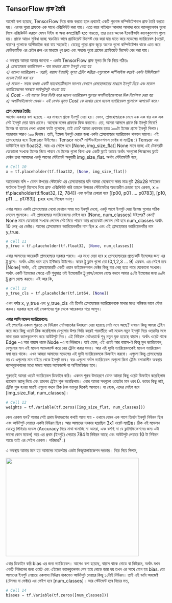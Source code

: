 ## TensorFlow গ্রাফ তৈরি  
আগেই বলা হয়েছে, TensorFlow দিয়ে কাজ করতে হলে প্রথমেই একটি পুরনাঙ্গ কম্পিউটেশনাল গ্রাফ তৈরি করতে হয়। এরপর পুরো গ্রাফকে এক সাথে এক্সিকিউট করা যায়। এতে করে পাইথনে আলাদা আলাদা করে ক্যালকুলেশন গুলো লিখে এক্সিকিউট করালে যেমন টাইম বা অন্য কমপ্লেক্সিটি হতে পারতো, তার চেয়ে অনেক ইফেক্টিভলি ক্যালকুলেশন গুলো হয়।
গ্রাফে আরও সুবিধা হচ্ছে স্বয়ংক্রিয় ভাবে গ্র্যাডিয়েন্ট ডিসেন্ট বের করা যায় যাতে করে মডেলের ভ্যারিয়েবল (ওয়েট, বায়াস) গুলোকে অপ্টিমাইজ করা যায় সহজেই। যেহেতু পুরো গ্রাফ জুড়ে অনেক গুলো কম্পিউটেশন থাকে এতে করে ডেরিভ্যাটিভ এর চেইন রুল এর মাধ্যমে খুব দ্রুত এবং সহজে পুরো গ্রাফের গ্র্যাডিয়েন্ট ডিসেন্ট বের করা যায়।

এ অবস্থায় আমরা আবার জানবো - একটা TensorFlow গ্রাফ মূলত কি কি নিয়ে গঠিতঃ  
<em>১) প্লেসহোল্ডার ভ্যারিয়েবল - যার মাধ্যমে গ্রাফে ইনপুট দেয়া হয়</em>  
<em> ২) মডেল ভ্যারিয়েবল - ওয়েট, বায়াস ইত্যাদি; মূলত ট্রেনিং করিয়ে এগুলোকে অপ্টিমাইজ করেই একটা ইফিসিয়েন্ট মডেল তৈরি করা হয়</em>  
<em> ৩) মডেল - সহজ কথায় একটি ম্যাথেম্যাটিক্যাল ফাংশন যেখানে প্লেসহোল্ডারের মাধ্যমে ইনপুট দিয়ে এবং মডেল ভ্যারিয়েবলের সমন্বয়ে আউপুটপুট পাওয়া যায়</em>  
<em> ৪) Cost - এই মানের উপর ভিত্তি করে মডেল ভ্যারিয়েবল গুলোর অপটিমাইজেশনের দিক নির্দেশনা দেয়া হয়</em>  
<em> ৫) অপটিমাইজেশন মেথড - এই মেথড মূলত Cost কে মাথায় রেখে মডেল ভ্যারিয়েবল গুলোকে আপডেট করে।</em>  

<strong>প্লেস হোল্ডার তৈরিঃ</strong>  
আগেও একবার বলা হয়েছে - এর মাধ্যমে গ্রাফে ইনপুট দেয়া হয়। যেমন, প্লেসহোল্ডারকে মেনে এক এক বার এক এক সেট ইনপুট দেয়া যাবে গ্রাফে। অনেকে বলেন গ্রাফকে ফিড করানো। তো, আমরা আসলে গ্রাফে কি ইনপুট দিবো? ইমেজ বা হাতের লেখা ওয়ালা ফটো গুলোকে, তাই তো? আমরা প্রথমবার হয়ত ১০০টা ইমেজ গ্রাফে ইনপুট দিলাম। পরেরবার আরও ২০০ দিলাম। তাই, ইমেজ ইনপুট দেয়ার জন্য একটা প্লেসহোল্ডার ভ্যারিয়েবল থাকলে ভালো। এই প্লেসহোল্ডার হবে Tensor টাইপের। Tensor মানে? মাল্টিডাইমেনশনাল ভেক্টর বা ম্যাট্রিক্স :) Tensor এর ডাটাটাইপ হবে float32. আর এর সেইপ হবে [None, img_size_flat] None মানে হচ্ছে এই টেনসরটি যেকোনো সংখ্যক ইমেজ নিতে পারবে যে ইমেজ গুলো কিনা এক একটি ফ্ল্যাট অ্যারে অর্থাৎ সবগুলো পিক্সেলের ফ্ল্যাট ভেক্টর তথা আমাদের একটু আগের স্টেটমেন্ট অনুযায়ী img_size_flat. অর্থাৎ স্টেটমেন্টটি হবে,

```python
# Cell 10
x = tf.placeholder(tf.float32, [None, img_size_flat])
```

আরেকবার বলি - যেমন উপরের স্টেটমেন্ট এর প্লেসহোল্ডারে যদি আমরা যেকোনো সময় মাত্র দুটি 28x28 সাইজের ফটোকে ইনপুট হিসেবে দিয়ে গ্রাফ এক্সিকিউট করি তাহলে উপরের স্টেটমেন্টার অভ্যন্তরীণ চেহারা হবে এরকম, x = tf.placeholder(tf.float32, [2, 784]) এবং ডাটার চেহারা হবে [[p00, p01 .... p0783], [p10, p11 .... p1783]]. pxx হচ্ছে পিক্সেল ভ্যালু।

এবার আরও একটা প্লেসহোল্ডার নেবো যেখানে সময় মত ইনপুট দেবো, একটু আগে ইনপুট দেয়া ইমেজ গুলোর সঠিক লেবেল গুলোকে। এই প্লেসহোল্ডার ভ্যারিয়েবলের সেইপ হবে [None, num_classes] টাইপের? কেন? None মানে যেকোনো সংখ্যক লেবেল সেট নিতে পারবে আর প্রত্যেকটা লেবেল সেট হবে num_classes অর্থাৎ 10 লেন্থ এর ভেক্টর। আগের প্লেসহোল্ডার ভ্যারিয়েবলটির নাম ছিল x এবং এই প্লেসহোল্ডার ভ্যারিয়েবলটির নাম y_true.

```python
# Cell 11
y_true = tf.placeholder(tf.float32, [None, num_classes])
```

এবার আমাদের আরেকটি প্লেসহোল্ডার দরকার পরবে। এর মধ্যে দেয়া হবে x প্লেসহোল্ডারের প্রত্যেকটি ইমেজের জন্য এর ট্রু ক্লাস। অর্থাৎ এটার ধরন হবে ইন্টিজার টাইপের। কারন ট্রু ক্লাস গুলো তো (0,1,2,3 ... 9) এরকম. এর সেইপ হবে [None] অর্থাৎ, এই প্লেসহোল্ডারটি একটি ওয়ান ডাইমেনশনাল ভেক্টর কিন্তু যার লেন্থ হতে পারে যেকোনো সংখ্যক। অর্থাৎ একটি ইমেজের ক্ষেত্রে এটি শুধুমাত্র ওই ইমেজেটির ট্রু ক্লাস/লেবেল হোল্ড করবে আবার ৫০টা ইমেজের জন্য ৫০টা ট্রু ক্লাস হোল্ড করবে। এই আর কি,

```python
# Cell 12
y_true_cls = tf.placeholder(tf.int64, [None])
```

এখন পর্যন্ত x, y_true এবং y_true_cls এই তিনটা প্লেসহোল্ডার ভ্যারিয়েবলকে মাথার মধ্যে পরিষ্কার ভাবে স্টোর করুন। দরকার হলে এই সেকশনের শুরু থেকে আরেকবার পরে আসুন।

<strong>এবার আসি মডেল ভ্যারিয়েবলেঃ</strong>   
এই পোস্টের একদম শুরুতে যে নিউরাল নেটওয়ার্কের উদাহরণ দেয়া হয়েছে সেটা মনে আছে? ওখানে কিন্তু আমরা ট্রেইন করে করে কিছু ওয়েট ঠিক করেছিলাম যেগুলোর উপর ভিত্তি করেই পরবর্তীতে ওই মডেল নতুন ইনপুট নিয়ে ওয়েটের সঙ্গে নানা রকম ক্যালকুলেশন করে আউটপুট দিত। এই নিউরাল নেটওয়ার্কে শুধু নতুন যুক্ত হয়েছে বায়াস। অর্থাৎ ওয়েট থাকে Edge -এ আর বায়াস থাকে Node -এ বা নিউরনে।
যাই হোক, এই ওয়েট আর বায়াস-ই কিন্তু মুল ভ্যারিয়েবল, যেগুলোর মান এই মডেল অ্যাডজাস্ট করে নেয় ট্রেনিং করার সময়। আর এই দুটো ভ্যারিয়েবলকেই মডেল ভ্যারিয়েবল বলা হয়ে থাকে। এখন আমরা আমাদের মডেলের এই দুটো ভ্যারিয়েবলকে ডিফাইন করবো। এগুলো কিন্তু প্লেসহোল্ডার নয় যে এগুলোর মান বাইরে থেকে ইনপুট হবে। বরং এগুলো নর্মাল ভ্যারিয়েবল যেগুলো কিনা ট্রেনিং চলাকালীন অবস্থায় ক্যালকুলেশনের মধ্যে সময়ে সময়ে অ্যাডজাস্ট বা অপ্টিমাইজড হবে।

শুরুতেই আমরা ওয়েট ভ্যারিয়েবল ডিফাইন করি। একদম শুরুর উদাহরণে যেমন আমরা কিছু ওয়েট ডিফাইন করেছিলাম র‍্যান্ডোম ভ্যালু দিয়ে এবং তারপর ট্রেইন শুরু করেছিলাম। এবার আমরা সবগুলো ওয়েটের মান ধরব 0. ভয়ের কিছু নাই, ট্রেনিং শুরু হওয়া মাত্রই এগুলো বদলে ঠিক ঠাক ভ্যালুর দিকেই আগাবে। যা হোক, এদের সেইপ হবে [img_size_flat, num_classes]।

```python
# Cell 13
weights = tf.Variable(tf.zeros([img_size_flat, num_classes]))
```

কেন এরকম হল? আবার সেই প্রথম উদাহরণের কথাই আনা যায় - ওখানে যেমন এক পাশে তিনটা ইনপুট নিউরন ছিল এবং আউটপুট লেয়ারে একটা নিউরন ছিল। আর আমাদের দরকার হয়েছিল 3x1 ওয়েট ম্যাট্রিক্স। ঠিক এই মডেলও যেহেতু লিনিয়ার মডেল (Accuracy নিয়ে মাথা ঘামাচ্ছি না আমরা, এবং বলছি না যে ক্লাসিফিকেশনের জন্য এটা ভালো কোন মডেল) আর এর প্রথম (ইনপুট) লেয়ারে 784 টা নিউরন আছে এবং আউটপুট লেয়ারে 10 টা নিউরন আছে তাই এর সেইপ এরকম। পরিষ্কার? :)

এ অবস্থায় আমার মনে হয় আমাদের মডেলটার একটা ভিজুয়ালাইজেশন দরকার। নিচে দিয়ে দিলাম,

<img class="aligncenter  wp-image-1770" src="https://nuhil.files.wordpress.com/2017/05/screen-shot-2017-05-29-at-10-58-45-pm.png?w=687" alt="" width="416" height="307" />

এবার ডিফাইন করি bias এর জন্য ভ্যারিয়েবল। আগেও বলা হয়েছে, বায়াস থাকে নোডে বা নিউরনে, অর্থাৎ যখন একটি নিউরনের জন্য ওয়েট এবং এইজের ক্যালকুলেশন শেষ হয়ে নোডে জমা হয় তখন এর সাথে যোগ হয় bias. তো আমাদের ইনপুট লেয়ারে একগাদা নিউরন থাকলেও আউটপুট লেয়ারে কিন্তু ১০টাই নিউরন। তাই এই ডাটা অবজেক্ট (টেনসর বা ভেক্টর) এর সেইপ হবে [num_classes]। আর স্টেটমেন্ট হবে নিচের মত,

```python
# Cell 14
biases = tf.Variable(tf.zeros([num_classes]))
```